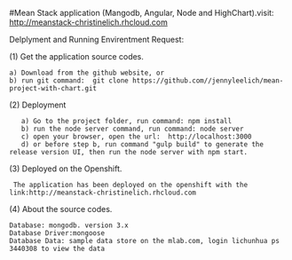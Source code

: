 #Mean Stack application (Mangodb, Angular, Node and HighChart).visit: http://meanstack-christinelich.rhcloud.com



Delplyment and Running Envirentment Request:

(1) Get the application source codes.

    a) Download from the github website, or
    b) run git command:  git clone https://github.com//jennyleelich/mean-project-with-chart.git

(2) Deployment

       a) Go to the project folder, run command: npm install
       b) run the node server command, run command: node server
       c) open your browser, open the url:  http://localhost:3000
       d) or before step b, run command "gulp build" to generate the release version UI, then run the node server with npm start.

(3) Deployed on the Openshift.

     The application has been deployed on the openshift with the link:http://meanstack-christinelich.rhcloud.com
   
(4) About the source codes.

    Database: mongodb. version 3.x
    Database Driver:mongoose
    Database Data: sample data store on the mlab.com, login lichunhua ps 3440308 to view the data
   
